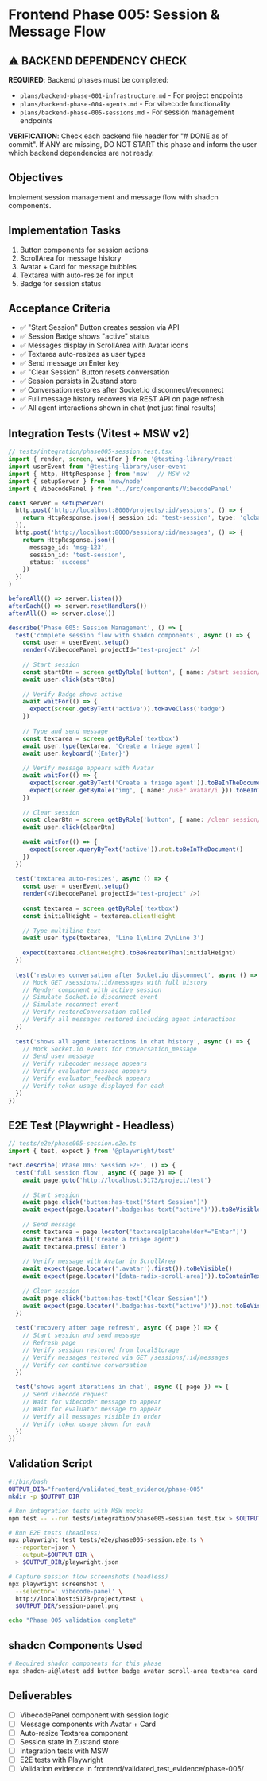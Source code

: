 # Frontend Phase 005: Session & Message Flow

## ⚠️ BACKEND DEPENDENCY CHECK
**REQUIRED**: Backend phases must be completed:
- `plans/backend-phase-001-infrastructure.md` - For project endpoints
- `plans/backend-phase-004-agents.md` - For vibecode functionality  
- `plans/backend-phase-005-sessions.md` - For session management endpoints

**VERIFICATION**: Check each backend file header for "# DONE as of commit". If ANY are missing, DO NOT START this phase and inform the user which backend dependencies are not ready.

## Objectives
Implement session management and message flow with shadcn components.

## Implementation Tasks
1. Button components for session actions
2. ScrollArea for message history
3. Avatar + Card for message bubbles
4. Textarea with auto-resize for input
5. Badge for session status

## Acceptance Criteria
- ✅ "Start Session" Button creates session via API
- ✅ Session Badge shows "active" status
- ✅ Messages display in ScrollArea with Avatar icons
- ✅ Textarea auto-resizes as user types
- ✅ Send message on Enter key
- ✅ "Clear Session" Button resets conversation
- ✅ Session persists in Zustand store
- ✅ Conversation restores after Socket.io disconnect/reconnect
- ✅ Full message history recovers via REST API on page refresh
- ✅ All agent interactions shown in chat (not just final results)

## Integration Tests (Vitest + MSW v2)
```typescript
// tests/integration/phase005-session.test.tsx
import { render, screen, waitFor } from '@testing-library/react'
import userEvent from '@testing-library/user-event'
import { http, HttpResponse } from 'msw'  // MSW v2
import { setupServer } from 'msw/node'
import { VibecodePanel } from '../src/components/VibecodePanel'

const server = setupServer(
  http.post('http://localhost:8000/projects/:id/sessions', () => {
    return HttpResponse.json({ session_id: 'test-session', type: 'global' })
  }),
  http.post('http://localhost:8000/sessions/:id/messages', () => {
    return HttpResponse.json({
      message_id: 'msg-123',
      session_id: 'test-session',
      status: 'success'
    })
  })
)

beforeAll(() => server.listen())
afterEach(() => server.resetHandlers())
afterAll(() => server.close())

describe('Phase 005: Session Management', () => {
  test('complete session flow with shadcn components', async () => {
    const user = userEvent.setup()
    render(<VibecodePanel projectId="test-project" />)
    
    // Start session
    const startBtn = screen.getByRole('button', { name: /start session/i })
    await user.click(startBtn)
    
    // Verify Badge shows active
    await waitFor(() => {
      expect(screen.getByText('active')).toHaveClass('badge')
    })
    
    // Type and send message
    const textarea = screen.getByRole('textbox')
    await user.type(textarea, 'Create a triage agent')
    await user.keyboard('{Enter}')
    
    // Verify message appears with Avatar
    await waitFor(() => {
      expect(screen.getByText('Create a triage agent')).toBeInTheDocument()
      expect(screen.getByRole('img', { name: /user avatar/i })).toBeInTheDocument()
    })
    
    // Clear session
    const clearBtn = screen.getByRole('button', { name: /clear session/i })
    await user.click(clearBtn)
    
    await waitFor(() => {
      expect(screen.queryByText('active')).not.toBeInTheDocument()
    })
  })
  
  test('textarea auto-resizes', async () => {
    const user = userEvent.setup()
    render(<VibecodePanel projectId="test-project" />)
    
    const textarea = screen.getByRole('textbox')
    const initialHeight = textarea.clientHeight
    
    // Type multiline text
    await user.type(textarea, 'Line 1\nLine 2\nLine 3')
    
    expect(textarea.clientHeight).toBeGreaterThan(initialHeight)
  })
  
  test('restores conversation after Socket.io disconnect', async () => {
    // Mock GET /sessions/:id/messages with full history
    // Render component with active session
    // Simulate Socket.io disconnect event
    // Simulate reconnect event
    // Verify restoreConversation called
    // Verify all messages restored including agent interactions
  })
  
  test('shows all agent interactions in chat history', async () => {
    // Mock Socket.io events for conversation_message
    // Send user message
    // Verify vibecoder message appears
    // Verify evaluator message appears
    // Verify evaluator_feedback appears
    // Verify token usage displayed for each
  })
})
```

## E2E Test (Playwright - Headless)
```typescript
// tests/e2e/phase005-session.e2e.ts
import { test, expect } from '@playwright/test'

test.describe('Phase 005: Session E2E', () => {
  test('full session flow', async ({ page }) => {
    await page.goto('http://localhost:5173/project/test')
    
    // Start session
    await page.click('button:has-text("Start Session")')
    await expect(page.locator('.badge:has-text("active")')).toBeVisible()
    
    // Send message
    const textarea = page.locator('textarea[placeholder*="Enter"]')
    await textarea.fill('Create a triage agent')
    await textarea.press('Enter')
    
    // Verify message with Avatar in ScrollArea
    await expect(page.locator('.avatar').first()).toBeVisible()
    await expect(page.locator('[data-radix-scroll-area]')).toContainText('Create a triage agent')
    
    // Clear session
    await page.click('button:has-text("Clear Session")')
    await expect(page.locator('.badge:has-text("active")')).not.toBeVisible()
  })
  
  test('recovery after page refresh', async ({ page }) => {
    // Start session and send message
    // Refresh page
    // Verify session restored from localStorage
    // Verify messages restored via GET /sessions/:id/messages
    // Verify can continue conversation
  })
  
  test('shows agent iterations in chat', async ({ page }) => {
    // Send vibecode request
    // Wait for vibecoder message to appear
    // Wait for evaluator message to appear
    // Verify all messages visible in order
    // Verify token usage shown for each
  })
})
```

## Validation Script
```bash
#!/bin/bash
OUTPUT_DIR="frontend/validated_test_evidence/phase-005"
mkdir -p $OUTPUT_DIR

# Run integration tests with MSW mocks
npm test -- --run tests/integration/phase005-session.test.tsx > $OUTPUT_DIR/vitest.log 2>&1

# Run E2E tests (headless)
npx playwright test tests/e2e/phase005-session.e2e.ts \
  --reporter=json \
  --output=$OUTPUT_DIR \
  > $OUTPUT_DIR/playwright.json

# Capture session flow screenshots (headless)
npx playwright screenshot \
  --selector='.vibecode-panel' \
  http://localhost:5173/project/test \
  $OUTPUT_DIR/session-panel.png

echo "Phase 005 validation complete"
```

## shadcn Components Used
```bash
# Required shadcn components for this phase
npx shadcn-ui@latest add button badge avatar scroll-area textarea card
```

## Deliverables
- [ ] VibecodePanel component with session logic
- [ ] Message components with Avatar + Card
- [ ] Auto-resize Textarea component
- [ ] Session state in Zustand store
- [ ] Integration tests with MSW
- [ ] E2E tests with Playwright
- [ ] Validation evidence in frontend/validated_test_evidence/phase-005/